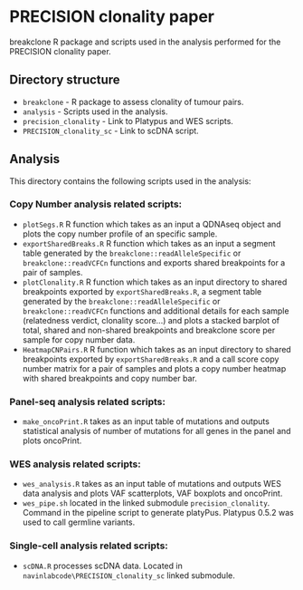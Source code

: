 # PRECISION clonality paper

breakclone R package and scripts used in the analysis performed for the PRECISION clonality paper. 

Directory structure
--------------------

* `breakclone` - R package to assess clonality of tumour pairs.
* `analysis` - Scripts used in the analysis.
* `precision_clonality` - Link to Platypus and WES scripts.
* `PRECISION_clonality_sc` - Link to scDNA script.

Analysis
--------

This directory contains the following scripts used in the analysis:

### Copy Number analysis related scripts:

* `plotSegs.R` R function which takes as an input a QDNAseq object and plots the copy number profile of an specific sample.
* `exportSharedBreaks.R` R function which takes as an input a segment table generated by the `breakclone::readAlleleSpecific` or `breakclone::readVCFCn` functions and exports shared breakpoints for a pair of samples.
* `plotClonality.R` R function which takes as an input directory to shared breakpoints exported by `exportSharedBreaks.R`, a segment table generated by the `breakclone::readAlleleSpecific` or `breakclone::readVCFCn` functions and additional details for each sample (relatedness verdict, clonality score...) and plots a stacked barplot of total, shared and non-shared breakpoints and breakclone score per sample for copy number data.
* `HeatmapCNPairs.R` R function which takes as an input directory to shared breakpoints exported by `exportSharedBreaks.R` and a call score copy number matrix for a pair of samples and plots a copy number heatmap with shared breakpoints and copy number bar. 


### Panel-seq analysis related scripts:

* `make_oncoPrint.R` takes as an input table of mutations and outputs statistical analysis of number of mutations for all genes in the panel and plots oncoPrint.

### WES analysis related scripts:

* `wes_analysis.R` takes as an input table of mutations and outputs WES data analysis and plots VAF scatterplots, VAF boxplots and oncoPrint.
* `wes_pipe.sh` located in the linked submodule `precision_clonality`. Command in the pipeline script to generate platyPus. Platypus 0.5.2 was used to call germline variants. 

### Single-cell analysis related scripts:

* `scDNA.R` processes scDNA data. Located in `navinlabcode\PRECISION_clonality_sc` linked submodule.



